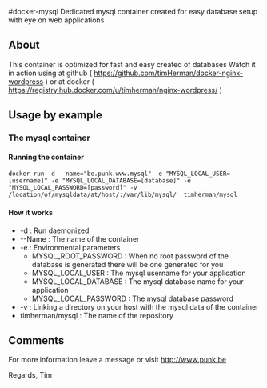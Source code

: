 #docker-mysql
Dedicated mysql container created for easy database setup with eye on web applications
 
## About

This container is optimized for fast and easy created of databases
Watch it in action using at github ( https://github.com/timHerman/docker-nginx-wordpress )
or at docker ( https://registry.hub.docker.com/u/timherman/nginx-wordpress/ )

## Usage by example

### The mysql container

#### Running the container

```shell
docker run -d --name="be.punk.www.mysql" -e "MYSQL_LOCAL_USER=[username]" -e "MYSQL_LOCAL_DATABASE=[database]" -e "MYSQL_LOCAL_PASSWORD=[password]" -v /location/of/mysqldata/at/host/:/var/lib/mysql/  timherman/mysql
```

#### How it works

* -d : Run daemonized
* --Name : The name of the container
* -e : Environmental parameters
  * MYSQL_ROOT_PASSWORD : When no root password of the database is generated there will be one generated for you
  * MYSQL_LOCAL_USER : The mysql username for your application
  * MYSQL_LOCAL_DATABASE : The mysql database name for your application
  * MYSQL_LOCAL_PASSWORD : The mysql database password
* -v : Linking a directory on your host with the mysql data of the container
* timherman/mysql : The name of the repository	

## Comments

For more information leave a message or visit http://www.punk.be

Regards,
Tim
